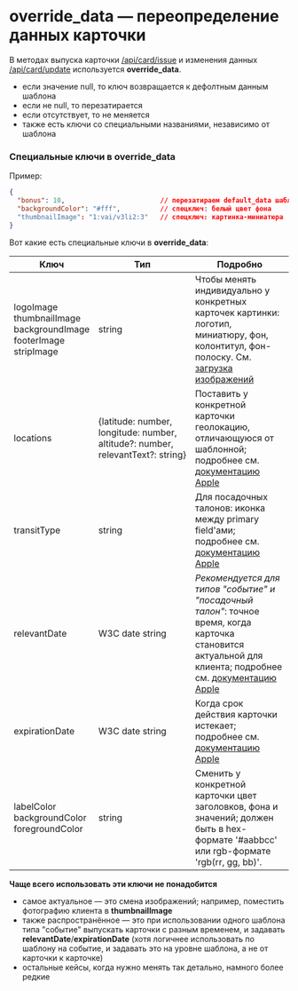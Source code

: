 # override_data — переопределение данных карточки

В методах выпуска карточки [/api/card/issue](./cards.md#api_card_issue) и изменения данных [/api/card/update](./cards.md#api_card_update)
используется **override_data**. 

- если значение null, то ключ возвращается к дефолтным данным шаблона
- если не null, то перезатирается
- если отсутствует, то не меняется
- также есть ключи со специальными названиями, независимо от шаблона

### Специальные ключи в override_data

Пример:

```json
{
  "bonus": 10,                        // перезатираем default_data шаблона
  "backgroundColor": "#fff",          // спецключ: белый цвет фона
  "thumbnailImage": "1:vai/v3li2:3"   // спецключ: картинка-миниатюра
}
```

Вот какие есть специальные ключи в **override_data**:

Ключ | Тип | Подробно
-----|-----|---------
logoImage<br>thumbnailImage<br>backgroundImage<br>footerImage<br>stripImage | string | Чтобы менять индивидуально у конкретных карточек картинки: логотип, миниатюру, фон, колонтитул, фон-полоску. См. [загрузка изображений](./working-with-api.md#загрузка-изображений)
locations | {latitude: number,<br>longitude: number,<br>altitude?: number,<br>relevantText?: string} | Поставить у конкретной карточки геолокацию, отличающуюся от шаблонной; подробнее см. [документацию Apple](https://developer.apple.com/library/content/documentation/UserExperience/Reference/PassKit_Bundle/Chapters/LowerLevel.html#//apple_ref/doc/uid/TP40012026-CH3-SW2)
transitType | string | Для посадочных талонов: иконка между primary field'ами; подробнее см. [документацию Apple](https://developer.apple.com/library/content/documentation/UserExperience/Reference/PassKit_Bundle/Chapters/LowerLevel.html#//apple_ref/doc/uid/TP40012026-CH3-SW1)
relevantDate | W3C date string | *Рекомендуется для типов "событие" и "посадочный талон"*: точное время, когда карточка становится актуальной для клиента; подробнее см. [документацию Apple](https://developer.apple.com/library/content/documentation/UserExperience/Reference/PassKit_Bundle/Chapters/TopLevel.html#//apple_ref/doc/uid/TP40012026-CH2-SW2)
expirationDate | W3C date string | Когда срок действия карточки истекает; подробнее см. [документацию Apple](https://developer.apple.com/library/content/documentation/UserExperience/Reference/PassKit_Bundle/Chapters/TopLevel.html#//apple_ref/doc/uid/TP40012026-CH2-SW2)
labelColor<br>backgroundColor<br>foregroundColor | string | Сменить у конкретной карточки цвет заголовков, фона и значений; должен быть в hex-формате '#aabbcc' или rgb-формате 'rgb(rr, gg, bb)'.  

**Чаще всего использовать эти ключи не понадобится**
 
* самое актуальное — это смена изображений; например, поместить фотографию клиента в **thumbnailImage**
* также распространённое — это при использовании одного шаблона типа "событие" выпускать карточки с разным временем, и задавать **relevantDate**/**expirationDate** (хотя логичнее использовать по шаблону на событие, и задавать это на уровне шаблона, а не от карточки к карточке)
* остальные кейсы, когда нужно менять так детально, намного более редкие     

